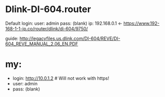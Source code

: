# Dlink-DI-604.router
Default login: user: admin pass: (blank) ip: 192.168.0.1 &lt;- https://www.192-168-1-1-ip.co/router/dlink/di-604/9750/

guide:
http://legacyfiles.us.dlink.com/DI-604/REVE/DI-604_REVE_MANUAL_2.06_EN.PDF

# my:
- login: http://10.0.1.2  # Will not work with https!
- user: admin
- pass: (blank)
